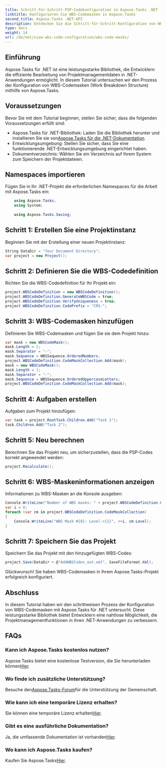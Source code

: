 ```yaml
---
title: Schritt-für-Schritt-PSP-Codekonfiguration in Aspose.Tasks .NET
linktitle: Konfigurieren Sie WBS-Codemasken in Aspose.Tasks
second_title: Aspose.Tasks .NET-API
description: Entdecken Sie die Schritt-für-Schritt-Konfiguration von WBS-Codemasken in .NET-Projekten mit Aspose.Tasks. Erweitern Sie mühelos Ihre Projektmanagementfunktionen.
type: docs
weight: 14
url: /de/net/view-wbs-code-configuration/wbs-code-masks/
---
```

## Einführung
Aspose.Tasks für .NET ist eine leistungsstarke Bibliothek, die Entwicklern die effiziente Bearbeitung von Projektmanagementdaten in .NET-Anwendungen ermöglicht. In diesem Tutorial untersuchen wir den Prozess der Konfiguration von WBS-Codemasken (Work Breakdown Structure) mithilfe von Aspose.Tasks.
## Voraussetzungen
Bevor Sie mit dem Tutorial beginnen, stellen Sie sicher, dass die folgenden Voraussetzungen erfüllt sind:
-  Aspose.Tasks für .NET-Bibliothek: Laden Sie die Bibliothek herunter und installieren Sie sie von[Aspose.Tasks für die .NET-Dokumentation](https://reference.aspose.com/tasks/net/).
- Entwicklungsumgebung: Stellen Sie sicher, dass Sie eine funktionierende .NET-Entwicklungsumgebung eingerichtet haben.
- Dokumentverzeichnis: Wählen Sie ein Verzeichnis auf Ihrem System zum Speichern der Projektdateien.
## Namespaces importieren
Fügen Sie in Ihr .NET-Projekt die erforderlichen Namespaces für die Arbeit mit Aspose.Tasks ein:
```csharp
    using Aspose.Tasks;
    using System;
    
    using Aspose.Tasks.Saving;
```
## Schritt 1: Erstellen Sie eine Projektinstanz
Beginnen Sie mit der Erstellung einer neuen Projektinstanz:
```csharp
String DataDir = "Your Document Directory";
var project = new Project();
```
## Schritt 2: Definieren Sie die WBS-Codedefinition
Richten Sie die WBS-Codedefinition für Ihr Projekt ein:
```csharp
project.WBSCodeDefinition = new WBSCodeDefinition();
project.WBSCodeDefinition.GenerateWBSCode = true;
project.WBSCodeDefinition.VerifyUniqueness = true;
project.WBSCodeDefinition.CodePrefix = "CRS-";
```
## Schritt 3: WBS-Codemasken hinzufügen
Definieren Sie WBS-Codemasken und fügen Sie sie dem Projekt hinzu:
```csharp
var mask = new WBSCodeMask();
mask.Length = 2;
mask.Separator = "-";
mask.Sequence = WBSSequence.OrderedNumbers;
project.WBSCodeDefinition.CodeMaskCollection.Add(mask);
mask = new WBSCodeMask();
mask.Length = 1;
mask.Separator = "-";
mask.Sequence = WBSSequence.OrderedUppercaseLetters;
project.WBSCodeDefinition.CodeMaskCollection.Add(mask);
```
## Schritt 4: Aufgaben erstellen
Aufgaben zum Projekt hinzufügen:
```csharp
var task = project.RootTask.Children.Add("Task 1");
task.Children.Add("Task 2");
```
## Schritt 5: Neu berechnen
Berechnen Sie das Projekt neu, um sicherzustellen, dass die PSP-Codes korrekt angewendet werden:
```csharp
project.Recalculate();
```
## Schritt 6: WBS-Maskeninformationen anzeigen
Informationen zu WBS-Masken an die Konsole ausgeben:
```csharp
Console.WriteLine("Number of WBS masks: " + project.WBSCodeDefinition.CodeMaskCollection.Count);
var i = 0;
foreach (var cm in project.WBSCodeDefinition.CodeMaskCollection)
{
    Console.WriteLine("WBS Mask #{0}: Level->{1}", ++i, cm.Level);
}
```
## Schritt 7: Speichern Sie das Projekt
Speichern Sie das Projekt mit den hinzugefügten WBS-Codes:
```csharp
project.Save(DataDir + @"AddWBSCodes_out.xml", SaveFileFormat.Xml);
```
Glückwunsch! Sie haben WBS-Codemasken in Ihrem Aspose.Tasks-Projekt erfolgreich konfiguriert.
## Abschluss
In diesem Tutorial haben wir den schrittweisen Prozess der Konfiguration von WBS-Codemasken mit Aspose.Tasks für .NET untersucht. Diese leistungsstarke Bibliothek bietet Entwicklern eine nahtlose Möglichkeit, die Projektmanagementfunktionen in ihren .NET-Anwendungen zu verbessern.

## FAQs
### Kann ich Aspose.Tasks kostenlos nutzen?
 Aspose.Tasks bietet eine kostenlose Testversion, die Sie herunterladen können[Hier](https://releases.aspose.com/).
### Wo finde ich zusätzliche Unterstützung?
 Besuche den[Aspose.Tasks-Forum](https://forum.aspose.com/c/tasks/15)für die Unterstützung der Gemeinschaft.
### Wie kann ich eine temporäre Lizenz erhalten?
 Sie können eine temporäre Lizenz erhalten[Hier](https://purchase.aspose.com/temporary-license/).
### Gibt es eine ausführliche Dokumentation?
 Ja, die umfassende Dokumentation ist vorhanden[Hier](https://reference.aspose.com/tasks/net/).
### Wo kann ich Aspose.Tasks kaufen?
 Kaufen Sie Aspose.Tasks[Hier](https://purchase.aspose.com/buy).